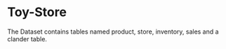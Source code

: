 # Toy-Store
The Dataset contains tables named product, store, inventory, sales and a clander table.
